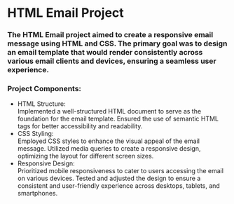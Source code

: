 <h1>HTML Email Project</h1>
 <h3> The HTML Email project aimed to create a responsive email message using HTML and CSS. The primary goal was to design an email template that would render consistently across various email clients and devices, ensuring a seamless user experience. </h3>
 
 <h3>Project Components:</h3>

<ul>
 <li>HTML Structure:</li>
Implemented a well-structured HTML document to serve as the foundation for the email template.
Ensured the use of semantic HTML tags for better accessibility and readability.
<li>CSS Styling:</li>
Employed CSS styles to enhance the visual appeal of the email message.
Utilized media queries to create a responsive design, optimizing the layout for different screen sizes.
<li>Responsive Design:</li>
Prioritized mobile responsiveness to cater to users accessing the email on various devices.
Tested and adjusted the design to ensure a consistent and user-friendly experience across desktops, tablets, and smartphones.</ul>
